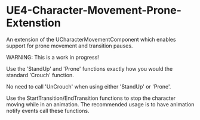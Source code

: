 # UE4-Character-Movement-Prone-Extenstion
An extension of the UCharacterMovementComponent which enables support for prone movement and transition pauses.

WARNING: This is a work in progress!

Use the 'StandUp' and 'Prone' functions exactly how you would the standard 'Crouch' function.

No need to call 'UnCrouch' when using either 'StandUp' or 'Prone'.

Use the StartTransition/EndTransition functions to stop the character moving while in an animation. The recommended usage is to have animation notify events call these functions.
